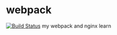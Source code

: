 # webpack
[![Build Status](https://travis-ci.org/Nz-JiangHui/webpack.svg?branch=master)](https://travis-ci.org/Nz-JiangHui/webpack)
my webpack and nginx learn
